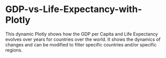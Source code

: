 # GDP-vs-Life-Expectancy-with-Plotly
This dynamic Plotly shows how the GDP per Capita and Life Expectancy evolves over years for countries over the world. It shows the dynamics of changes and can be modified to filter specific countries and/or specific regions.
